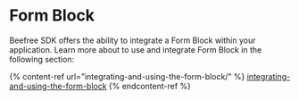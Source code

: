 # Form Block

Beefree SDK offers the ability to integrate a Form Block within your application. Learn more about to use and integrate Form Block in the following section:

{% content-ref url="integrating-and-using-the-form-block/" %}
[integrating-and-using-the-form-block](integrating-and-using-the-form-block/)
{% endcontent-ref %}
